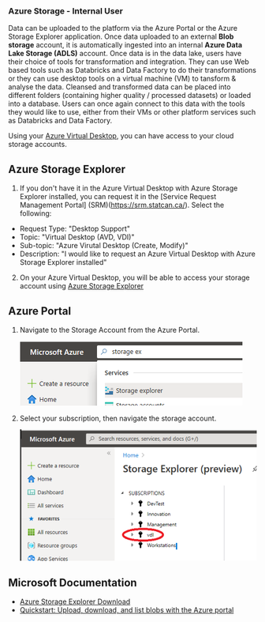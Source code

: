 
### Azure Storage - Internal User

Data can be uploaded to the platform via the Azure Portal or the Azure Storage Explorer application. Once data uploaded to an external **Blob storage** account, it is automatically ingested into an internal **Azure Data Lake Storage (ADLS)** account.  Once data is in the data lake, users have their choice of tools for transformation and integration. They can use Web based tools such as Databricks and Data Factory to do their transformations or they can use desktop tools on a virtual machine (VM) to tansform & analyse the data. Cleansed and transformed data can be placed into different folders (containing higher quality / processed datasets) or loaded into a database. Users can once again connect to this data with the tools they would like to use, either from their VMs or other platform services such as Databricks and Data Factory.

Using your [Azure Virtual Desktop](AVD.md), you can have access to your cloud storage accounts.

## Azure Storage Explorer

1. If you don't have it in the Azure Virtual Desktop with Azure Storage Explorer installed, you can request it in the [Service Request Management Portal] (SRM)(https://srm.statcan.ca/). Select the following:
-  Request Type: "Desktop Support"
-  Topic: "Virtual Desktop (AVD, VDI)"
-  Sub-topic: "Azure Virutal Desktop (Create, Modify)"
-  Description: "I would like to request an Azure Virtual Desktop with Azure Storage Explorer installed"

2. On your Azure Virtual Desktop, you will be able to access your storage account using [Azure Storage Explorer](AzureStorageExplorer.md)

## Azure Portal 

1. Navigate to the Storage Account from the Azure Portal. 

   ![search box](images/StorageExplorerSearchPortal.png)  

2. Select your subscription, then navigate the storage account.   

   ![storage accounts](images/StorageExplorerPortalPreview.png)  


<!-- 2. Launch Azure Storage Explorer from the Start menu.

      ![Microsoft Azure Storage Explorer](images/AzureStorageExplorer.png)

3. Login with your Azure Account.  

   ![Connect using Azure Account](images/AzureStorageConnectionCloudVM1.png)  

4. Enter your credentials

   ![Use your Credentials](images/AzureStorageConnectionCloudVM2.png)  
 -->

## Microsoft Documentation
- [Azure Storage Explorer Download](https://azure.microsoft.com/en-us/features/storage-explorer/)  
- [Quickstart: Upload, download, and list blobs with the Azure portal](https://docs.microsoft.com/en-us/azure/storage/blobs/storage-quickstart-blobs-portal)


<!-- ## Storage Explorer - Network B VDI
_This section is for Statistics Canada employees who need to upload data from Network B._  
1. Download the [Azure Storage Explorer](https://azure.microsoft.com/en-us/features/storage-explorer/) application, and install it on your Network B VDI. 
2. Launch Azure Storage Explorer from the Start menu.  
3. On a Network B VDI, you can only access your storage account with a temporary SAS token. Please contact the support team through the Slack channel to obtain one.  

**Note:** See the [FAQ](FAQ.md) for information on configuring Network B proxy settings.

## Microsoft Documentation
- [Azure Storage Explorer Download](https://azure.microsoft.com/en-us/features/storage-explorer/)  
- [Quickstart: Upload, download, and list blobs with the Azure portal](https://docs.microsoft.com/en-us/azure/storage/blobs/storage-quickstart-blobs-portal)  -->
